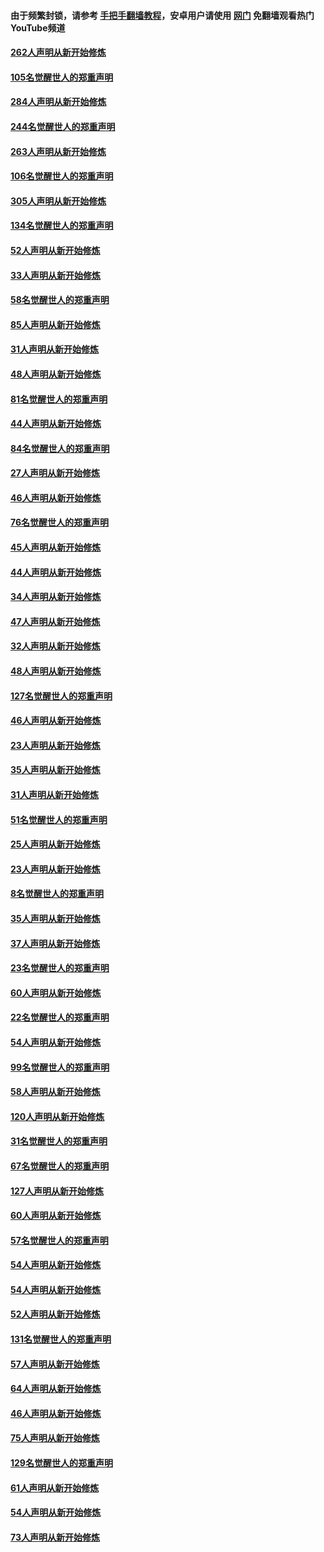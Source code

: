 #### 由于频繁封锁，请参考 [手把手翻墙教程](https://github.com/gfw-breaker/guides/wiki/)，安卓用户请使用 [网门](https://github.com/gfw-breaker/nogfw/blob/master/dl.md?t=04100000) 免翻墙观看热门YouTube频道 

#### [262人声明从新开始修炼](../pages/91/423004.md?t=04100000) 

#### [105名觉醒世人的郑重声明](../pages/91/423003.md?t=04100000) 

#### [284人声明从新开始修炼](../pages/91/422707.md?t=04100000) 

#### [244名觉醒世人的郑重声明](../pages/91/422706.md?t=04100000) 

#### [263人声明从新开始修炼](../pages/91/422553.md?t=04100000) 

#### [106名觉醒世人的郑重声明](../pages/91/422552.md?t=04100000) 

#### [305人声明从新开始修炼](../pages/91/422153.md?t=04100000) 

#### [134名觉醒世人的郑重声明](../pages/91/422152.md?t=04100000) 

#### [52人声明从新开始修炼](../pages/91/421846.md?t=04100000) 

#### [33人声明从新开始修炼](../pages/91/421804.md?t=04100000) 

#### [58名觉醒世人的郑重声明](../pages/91/421845.md?t=04100000) 

#### [85人声明从新开始修炼](../pages/91/421769.md?t=04100000) 

#### [31人声明从新开始修炼](../pages/91/421763.md?t=04100000) 

#### [48人声明从新开始修炼](../pages/91/421605.md?t=04100000) 

#### [81名觉醒世人的郑重声明](../pages/91/421656.md?t=04100000) 

#### [44人声明从新开始修炼](../pages/91/421544.md?t=04100000) 

#### [84名觉醒世人的郑重声明](../pages/91/421543.md?t=04100000) 

#### [27人声明从新开始修炼](../pages/91/421465.md?t=04100000) 

#### [46人声明从新开始修炼](../pages/91/421454.md?t=04100000) 

#### [76名觉醒世人的郑重声明](../pages/91/421453.md?t=04100000) 

#### [45人声明从新开始修炼](../pages/91/421452.md?t=04100000) 

#### [44人声明从新开始修炼](../pages/91/421422.md?t=04100000) 

#### [34人声明从新开始修炼](../pages/91/421322.md?t=04100000) 

#### [47人声明从新开始修炼](../pages/91/421264.md?t=04100000) 

#### [32人声明从新开始修炼](../pages/91/421225.md?t=04100000) 

#### [48人声明从新开始修炼](../pages/91/421202.md?t=04100000) 

#### [127名觉醒世人的郑重声明](../pages/91/421224.md?t=04100000) 

#### [46人声明从新开始修炼](../pages/91/421203.md?t=04100000) 

#### [23人声明从新开始修炼](../pages/91/421138.md?t=04100000) 

#### [35人声明从新开始修炼](../pages/91/421122.md?t=04100000) 

#### [31人声明从新开始修炼](../pages/91/421081.md?t=04100000) 

#### [51名觉醒世人的郑重声明](../pages/91/421080.md?t=04100000) 

#### [25人声明从新开始修炼](../pages/91/421020.md?t=04100000) 

#### [23人声明从新开始修炼](../pages/91/420884.md?t=04100000) 

#### [8名觉醒世人的郑重声明](../pages/91/420883.md?t=04100000) 

#### [35人声明从新开始修炼](../pages/91/420809.md?t=04100000) 

#### [37人声明从新开始修炼](../pages/91/420766.md?t=04100000) 

#### [23名觉醒世人的郑重声明](../pages/91/420765.md?t=04100000) 

#### [60人声明从新开始修炼](../pages/91/420727.md?t=04100000) 

#### [22名觉醒世人的郑重声明](../pages/91/420726.md?t=04100000) 

#### [54人声明从新开始修炼](../pages/91/420529.md?t=04100000) 

#### [99名觉醒世人的郑重声明](../pages/91/420528.md?t=04100000) 

#### [58人声明从新开始修炼](../pages/91/420198.md?t=04100000) 

#### [120人声明从新开始修炼](../pages/91/420141.md?t=04100000) 

#### [31名觉醒世人的郑重声明](../pages/91/420197.md?t=04100000) 

#### [67名觉醒世人的郑重声明](../pages/91/420140.md?t=04100000) 

#### [127人声明从新开始修炼](../pages/91/420082.md?t=04100000) 

#### [60人声明从新开始修炼](../pages/91/420081.md?t=04100000) 

#### [57名觉醒世人的郑重声明](../pages/91/420080.md?t=04100000) 

#### [54人声明从新开始修炼](../pages/91/419533.md?t=04100000) 

#### [54人声明从新开始修炼](../pages/91/419532.md?t=04100000) 

#### [52人声明从新开始修炼](../pages/91/419531.md?t=04100000) 

#### [131名觉醒世人的郑重声明](../pages/91/419530.md?t=04100000) 

#### [57人声明从新开始修炼](../pages/91/419430.md?t=04100000) 

#### [64人声明从新开始修炼](../pages/91/419429.md?t=04100000) 

#### [46人声明从新开始修炼](../pages/91/419428.md?t=04100000) 

#### [75人声明从新开始修炼](../pages/91/419427.md?t=04100000) 

#### [129名觉醒世人的郑重声明](../pages/91/419426.md?t=04100000) 

#### [61人声明从新开始修炼](../pages/91/419198.md?t=04100000) 

#### [54人声明从新开始修炼](../pages/91/419197.md?t=04100000) 

#### [73人声明从新开始修炼](../pages/91/419196.md?t=04100000) 

